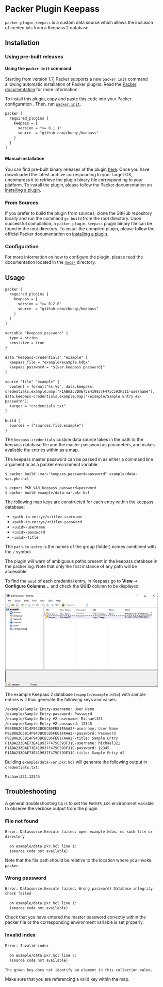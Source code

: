 # Packer Plugin Keepass

`packer-plugin-keepass` is a custom data source which allows the inclusion of credentials from a Keepass 2 database.

## Installation

### Using pre-built releases

#### Using the `packer init` command

Starting from version 1.7, Packer supports a new `packer init` command allowing
automatic installation of Packer plugins. Read the
[Packer documentation](https://www.packer.io/docs/commands/init) for more information.

To install this plugin, copy and paste this code into your Packer configuration .
Then, run [`packer init`](https://www.packer.io/docs/commands/init).

```hcl
packer {
  required_plugins {
    keepass = {
      version = ">= 0.1.1"
      source  = "github.com/chunqi/keepass"
    }
  }
}
```

#### Manual installation

You can find pre-built binary releases of the plugin [here](https://github.com/chunqi/packer-plugin-keepass/releases).
Once you have downloaded the latest archive corresponding to your target OS,
uncompress it to retrieve the plugin binary file corresponding to your platform.
To install the plugin, please follow the Packer documentation on
[installing a plugin](https://www.packer.io/docs/extending/plugins/#installing-plugins).

### From Sources

If you prefer to build the plugin from sources, clone the GitHub repository
locally and run the command `go build` from the root
directory. Upon successful compilation, a `packer-plugin-keepass` plugin
binary file can be found in the root directory.
To install the compiled plugin, please follow the official Packer documentation
on [installing a plugin](https://www.packer.io/docs/extending/plugins/#installing-plugins).

### Configuration

For more information on how to configure the plugin, please read the
documentation located in the [`docs/`](docs) directory.

## Usage

```
packer {
  required_plugins {
    keepass = {
      version = ">= 0.2.0"
      source  = "github.com/chunqi/keepass"
    }
  }
}

variable "keepass_password" {
  type = string
  sensitive = true
}

data "keepass-credentials" "example" {
  keepass_file = "example/example.kdbx"
  keepass_password = "${var.keepass_password}"
}

source "file" "example" {
  content = format("%s:%s", data.keepass-credentials.example.map["F1ABA233DAE73E419937F475C593F31C-username"], data.keepass-credentials.example.map["/example/Sample Entry #2-password"])
  target = "credentials.txt"
}

build {
  sources = ["sources.file.example"]
}
```

The `keepass-credentials` custom data source takes in the path to the keepass
database file and the master password as parameters, and makes available the
entries within as a map.

The keepass master password can be passed in as either a command line argument
or as a packer environment variable.

```
$ packer build -var="keepass_password=password" example/data-var.pkr.hcl
```

```
$ export PKR_VAR_keepass_password=password
$ packer build example/data-var.pkr.hcl
```

The following map keys are constructed for each entry within the keepass
database:

* `<path-to-entry>/<title>-username`
* `<path-to-entry>/<title>-password`
* `<uuid>-username`
* `<uuid>-password`
* `<uuid>-title`

The `path-to-entry` is the names of the group (folder) names combined with the
`/` symbol.

The plugin will warn of ambiguous paths present in the keepass database in the
packer log. Note that only the first instance of any path will be accessible.

To find the `uuid` of each credential entry, in Keepass go to **View** ->
**Configure Columns...** and check the **UUID** column to be displayed.

![Keepass displaying UUID](/docs/datasources/keepass-uuid.png)

The example Keepass 2 database (`example/example.kdbx`) with sample entries will
thus generate the following keys and values:

```
/example/Sample Entry-username: User Name
/example/Sample Entry-password: Password
/example/Sample Entry #2-username: Michael321
/example/Sample Entry #2-password: 12345
F9E8062C3814F943BCBCB6FE81FAAA2F-username: User Name
F9E8062C3814F943BCBCB6FE81FAAA2F-password: Password
F9E8062C3814F943BCBCB6FE81FAAA2F-title: Sample Entry
F1ABA233DAE73E419937F475C593F31C-username: Michael321
F1ABA233DAE73E419937F475C593F31C-password: 12345
F1ABA233DAE73E419937F475C593F31C-title: Sample Entry #2
```

Building `example/data-var.pkr.hcl` will generate the following output in
`credentials.txt`:

```
Michael321:12345
```

## Troubleshooting

A general troubleshooting tip is to set the `PACKER_LOG` environment variable to
observe the verbose output from the plugin.

### File not found

```
Error: Datasource.Execute failed: open example.kdbx: no such file or directory

  on example/data.pkr.hcl line 1:
  (source code not available)
```

Note that the file path should be relative to the location where you invoke
`packer`.

### Wrong password

```
Error: Datasource.Execute failed: Wrong password? Database integrity check failed

  on example/data.pkr.hcl line 1:
  (source code not available)
```

Check that you have entered the master password correctly within the packer file
or the corresponding environment variable is set properly.

### Invalid index

```
Error: Invalid index

  on example/data.pkr.hcl line 7:
  (source code not available)

The given key does not identify an element in this collection value.
```

Make sure that you are referencing a valid key within the map.
